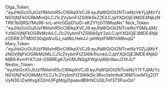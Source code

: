 Olga_Token :"eyJhbGciOiJIUzI1NiIsInR5cCI6IkpXVCJ9.eyJfaWQiOiI2NTcwNzVkYjJjMzYzNGVjNjFkOGRkMmQiLCJ1c2VybmFtZSI6Ik9sZ2EiLCJpYXQiOjE3MDE4NjkzNTR9.1blQRSi7Mu96-srL-aHcGDpD1uID-eKZYfzGT0MspNs"
Nick_Token :"eyJhbGciOiJIUzI1NiIsInR5cCI6IkpXVCJ9.eyJfaWQiOiI2NTcwNzY0MzJjMzYzNGVjNjFkOGRkMzAiLCJ1c2VybmFtZSI6Ik5pY2siLCJpYXQiOjE3MDE4NjkzODR9.DTM0O30qlpWuGJ_na9bLHekJJ-jahWptFM8l1nM6oqQ"
Mary_Token :"eyJhbGciOiJIUzI1NiIsInR5cCI6IkpXVCJ9.eyJfaWQiOiI2NTcwNzY0ZjJjMzYzNGVjNjFkOGRkMzMiLCJ1c2VybmFtZSI6Ik1hcnkiLCJpYXQiOjE3MDE4Njk0MjB9.KvmYrXTUd-GSB9EgA7jxGMJNQgXWgUpR8n9aoJZtXJU"
Nestor_Token : "eyJhbGciOiJIUzI1NiIsInR5cCI6IkpXVCJ9.eyJfaWQiOiI2NTcwNzY1YTJjMzYzNGVjNjFkOGRkMzYiLCJ1c2VybmFtZSI6Ik5lc3RvciIsImlhdCI6MTcwMTg2OTUyN30.IZwtKvgX32mUIFgMqyDpaavdB9rNCUQLFnf373PuuOo"